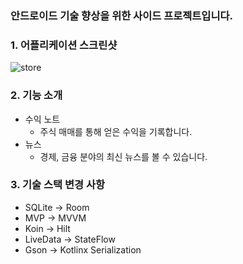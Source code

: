 ### 안드로이드 기술 향상을 위한 사이드 프로젝트입니다.

### 1. 어플리케이션 스크린샷
![store](https://user-images.githubusercontent.com/54883589/223433943-906fb793-b485-4079-925d-0b2aae75aab3.jpg)

### 2. 기능 소개
- 수익 노트
  - 주식 매매를 통해 얻은 수익을 기록합니다.
- 뉴스
  - 경제, 금융 분야의 최신 뉴스를 볼 수 있습니다.  

### 3. 기술 스택 변경 사항
 - SQLite -> Room
 - MVP -> MVVM
 - Koin -> Hilt
 - LiveData -> StateFlow
 - Gson -> Kotlinx Serialization
